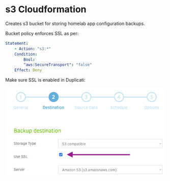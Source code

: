 # s3 Cloudformation

Creates s3 bucket for storing homelab app configuration backups.

Bucket policy enforces SSL as per: 

```yaml
Statement:
    - Action: "s3:*"
    Condition:
        Bool:
        "aws:SecureTransport": "false"
    Effect: Deny
```

Make sure SSL is enabled in Duplicati:

![Duplicati Screenshot](duplicati.png)